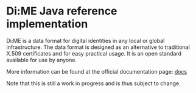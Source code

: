 # Di:ME Java reference implementation

Di:ME is a data format for digital identities in any local or global infrastructure. The data format is designed as an alternative to traditional X.509 certificates and for easy practical usage. It is an open standard available for use by anyone.

More information can be found at the official documentation page: [docs](docs.dimeformat.io)

Note that this is still a work in progress and is thus subject to change.
